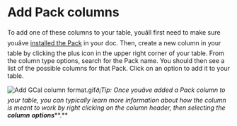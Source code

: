 Add Pack columns
================


To add one of these columns to your table, youâll first need to make sure youâve [installed the Pack](https://help.coda.io/en/articles/7980712-install-packs) in your doc. Then, create a new column in your table by clicking the plus icon in the upper right corner of your table. From the column type options, search for the Pack name. You should then see a list of the possible columns for that Pack. Click on an option to add it to your table.


  



![Add GCal column format.gif](https://coda.intercom-attachments-7.com/i/o/740762700/bd1dd22e4fa95cd2d0a3c4e6/upload_17286981214769589977)*ð¡Tip: Once youâve added a Pack column to your table, you can typically learn more information about how the column is meant to work by right clicking on the column header, then selecting the **column** **options*****.**